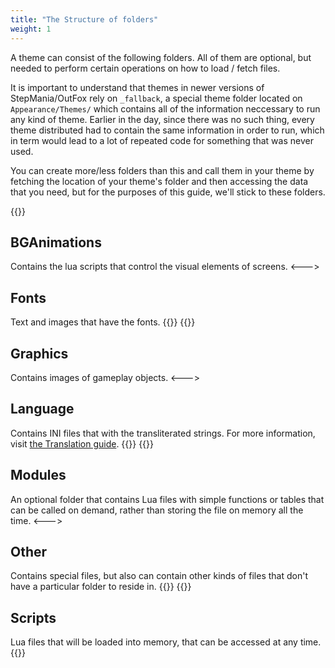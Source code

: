 ```yaml
---
title: "The Structure of folders"
weight: 1
---
```


A theme can consist of the following folders. All of them are optional, but needed to perform certain operations on how to load / fetch files.

It is important to understand that themes in newer versions of StepMania/OutFox rely on `_fallback`, a special theme folder located on `Appearance/Themes/` which contains all of the information neccessary to run any kind of theme. Earlier in the day, since there was no such thing, every theme distributed had to contain the same information in order to run, which in term would lead to a lot of repeated code for something that was never used.

You can create more/less folders than this and call them in your theme by fetching the location of your theme's folder
and then accessing the data that you need, but for the purposes of this guide, we'll stick to these folders.

{{<columns>}}
## BGAnimations
Contains the lua scripts that control the visual elements of screens.
<--->
## Fonts
Text and images that have the fonts.
{{</columns>}}
{{<columns>}}
## Graphics
Contains images of gameplay objects.
<--->
## Language
Contains INI files that with the transliterated strings. For more information, visit [the Translation guide](../../translation).
{{</columns>}}
{{<columns>}}
## Modules
An optional folder that contains Lua files with simple functions or tables that can be called on demand, rather than
storing the file on memory all the time.
<--->
## Other
Contains special files, but also can contain other kinds of files that don't have a particular folder to reside in.
{{</columns>}}
{{<columns>}}
## Scripts
Lua files that will be loaded into memory, that can be accessed at any time.
{{</columns>}}